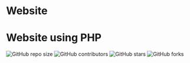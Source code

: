 # Website
# Website using PHP

![GitHub repo size](https://img.shields.io/github/repo-size/sprasapradip/website)
![GitHub contributors](https://img.shields.io/github/contributors/sprasapradip/website)
![GitHub stars](https://img.shields.io/github/stars/sprasapradip/website?style=social)
![GitHub forks](https://img.shields.io/github/forks/sprasapradip/website?style=social)

